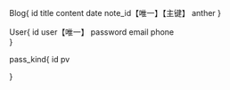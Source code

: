 Blog{
	id
	title
	content
	date
	note_id【唯一】【主键】
	anther
	}


User{
	id
	user【唯一】
	password
	email
	phone	
	}
	
pass_kind{
	id
	pv
	
}
